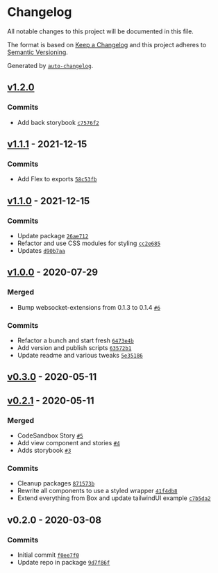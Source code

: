 # Changelog

All notable changes to this project will be documented in this file.

The format is based on [Keep a Changelog](https://keepachangelog.com/en/1.0.0/)
and this project adheres to [Semantic Versioning](https://semver.org/spec/v2.0.0.html).

Generated by [`auto-changelog`](https://github.com/CookPete/auto-changelog).

## [v1.2.0](https://github.com/cdonohue/layout-blocks/compare/v1.1.1...v1.2.0)

### Commits

- Add back storybook [`c7576f2`](https://github.com/cdonohue/layout-blocks/commit/c7576f23de86dd70adf14922b0271be7051dce92)

## [v1.1.1](https://github.com/cdonohue/layout-blocks/compare/v1.1.0...v1.1.1) - 2021-12-15

### Commits

- Add Flex to exports [`58c53fb`](https://github.com/cdonohue/layout-blocks/commit/58c53fbe79e895a1872067cfc770502ca77b3e52)

## [v1.1.0](https://github.com/cdonohue/layout-blocks/compare/v1.0.0...v1.1.0) - 2021-12-15

### Commits

- Update package [`26ae712`](https://github.com/cdonohue/layout-blocks/commit/26ae7121b5f714a88c56c3550d022bdeb85cc24b)
- Refactor and use CSS modules for styling [`cc2e685`](https://github.com/cdonohue/layout-blocks/commit/cc2e685d324b108a4c5e87ec375c17afc502ae62)
- Updates [`d90b7aa`](https://github.com/cdonohue/layout-blocks/commit/d90b7aa1d2b0d2b6a497222d33ee28405e64dc02)

## [v1.0.0](https://github.com/cdonohue/layout-blocks/compare/v0.3.0...v1.0.0) - 2020-07-29

### Merged

- Bump websocket-extensions from 0.1.3 to 0.1.4 [`#6`](https://github.com/cdonohue/layout-blocks/pull/6)

### Commits

- Refactor a bunch and start fresh [`6473e4b`](https://github.com/cdonohue/layout-blocks/commit/6473e4b12055fda117c334bceab8b4357bba2916)
- Add version and publish scripts [`63572b1`](https://github.com/cdonohue/layout-blocks/commit/63572b1de2ca045eca562501b97388287abbaae5)
- Update readme and various tweaks [`5e35186`](https://github.com/cdonohue/layout-blocks/commit/5e351864dd41cfe1d8ea91df085f099e54c42f22)

## [v0.3.0](https://github.com/cdonohue/layout-blocks/compare/v0.2.1...v0.3.0) - 2020-05-11

## [v0.2.1](https://github.com/cdonohue/layout-blocks/compare/v0.2.0...v0.2.1) - 2020-05-11

### Merged

- CodeSandbox Story [`#5`](https://github.com/cdonohue/layout-blocks/pull/5)
- Add view component and stories [`#4`](https://github.com/cdonohue/layout-blocks/pull/4)
- Adds storybook [`#3`](https://github.com/cdonohue/layout-blocks/pull/3)

### Commits

- Cleanup packages [`871573b`](https://github.com/cdonohue/layout-blocks/commit/871573b28bdfb35560c82573f526c9b62e9b8824)
- Rewrite all components to use a styled wrapper [`41f4db8`](https://github.com/cdonohue/layout-blocks/commit/41f4db8bbc36e81bb470100925325884dfcfb145)
- Extend everything from Box and update tailwindUI example [`c7b5da2`](https://github.com/cdonohue/layout-blocks/commit/c7b5da2da1d390c006b451e4667667cd52c1ad1e)

## v0.2.0 - 2020-03-08

### Commits

- Initial commit [`f0ee7f0`](https://github.com/cdonohue/layout-blocks/commit/f0ee7f05a704acbfd45f5cae5a09325e94ef8532)
- Update repo in package [`9d7f86f`](https://github.com/cdonohue/layout-blocks/commit/9d7f86f25eb6d6e539ae36e2272fcfacf6692877)
